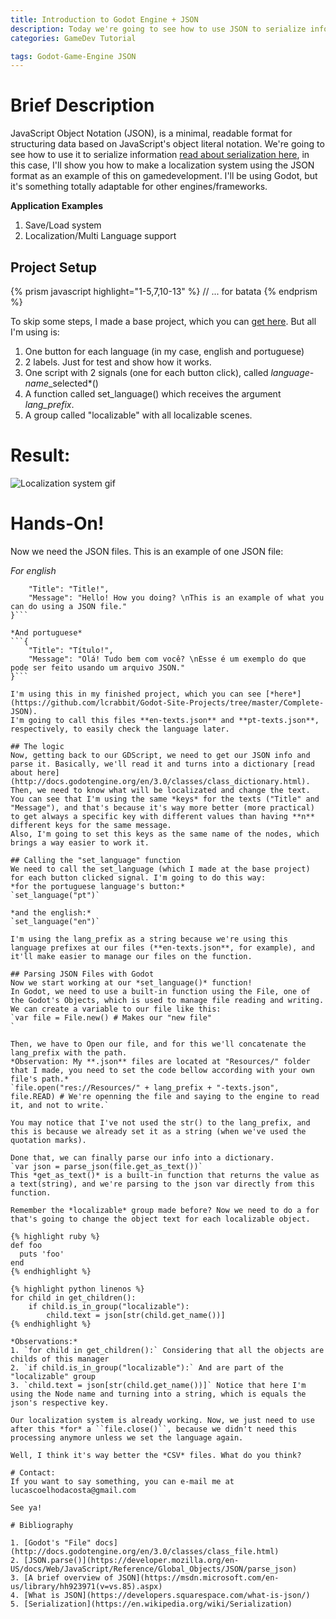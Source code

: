 ```yaml
---
title: Introduction to Godot Engine + JSON
description: Today we're going to see how to use JSON to serialize information to our games using Godot Engine.
categories: GameDev Tutorial

tags: Godot-Game-Engine JSON
---
```


# Brief Description
JavaScript Object Notation (JSON), is a minimal, readable format for structuring data based on JavaScript's object literal notation. We're going to see how to use it to serialize information [read about serialization here](https://en.wikipedia.org/wiki/Serialization), in this case, I'll show you how to make a localization system using the JSON format as an example of this on gamedevelopment. I'll be using Godot, but it's something totally adaptable for other engines/frameworks.

**Application Examples**

1. Save/Load system
2. Localization/Multi Language support

## Project Setup
{% prism javascript highlight="1-5,7,10-13" %}
// ...
for batata
{% endprism %}

To skip some steps, I made a base project, which you can [get here](https://github.com/lcrabbit/Godot-Site-Projects/tree/master/Base-JSON). But all I'm using is: 
1. One button for each language (in my case, english and portuguese)
2. 2 labels. Just for test and show how it works.
3. One script with 2 signals (one for each button click), called *language-name*_selected*()
4. A function called set_language() which receives the argument *lang_prefix*.
5. A group called "localizable" with all localizable scenes.

# Result:
![Localization system gif](https://i.imgur.com/N5pjS1H.gif)

# Hands-On!
Now we need the JSON files. This is an example of one JSON file:

*For english*
```{
	"Title": "Title!",
	"Message": "Hello! How you doing? \nThis is an example of what you can do using a JSON file."
}```

*And portuguese*
```{
	"Title": "Título!",
	"Message": "Olá! Tudo bem com você? \nEsse é um exemplo do que pode ser feito usando um arquivo JSON."
}```

I'm using this in my finished project, which you can see [*here*](https://github.com/lcrabbit/Godot-Site-Projects/tree/master/Complete-JSON).
I'm going to call this files **en-texts.json** and **pt-texts.json**, respectively, to easily check the language later.

## The logic
Now, getting back to our GDScript, we need to get our JSON info and parse it. Basically, we'll read it and turns into a dictionary [read about here](http://docs.godotengine.org/en/3.0/classes/class_dictionary.html). Then, we need to know what will be localizated and change the text. You can see that I'm using the same *keys* for the texts ("Title" and "Message"), and that's because it's way more better (more practical) to get always a specific key with different values than having **n** different keys for the same message.
Also, I'm going to set this keys as the same name of the nodes, which brings a way easier to work it.

## Calling the "set_language" function
We need to call the set_language (which I made at the base project) for each button clicked signal. I'm going to do this way:
*for the portuguese language's button:*
`set_language("pt")`

*and the english:*
`set_language("en")`

I'm using the lang_prefix as a string because we're using this language prefixes at our files (**en-texts.json**, for example), and it'll make easier to manage our files on the function.

## Parsing JSON Files with Godot
Now we start working at our *set_language()* function!
In Godot, we need to use a built-in function using the File, one of the Godot's Objects, which is used to manage file reading and writing. We can create a variable to our file like this:
`var file = File.new() # Makes our "new file"
`

Then, we have to Open our file, and for this we'll concatenate the lang_prefix with the path. 
*Observation: My **.json** files are located at "Resources/" folder that I made, you need to set the code bellow according with your own file's path.*
`file.open("res://Resources/" + lang_prefix + "-texts.json", file.READ) # We're openning the file and saying to the engine to read it, and not to write.`

You may notice that I've not used the str() to the lang_prefix, and this is because we already set it as a string (when we've used the quotation marks).

Done that, we can finally parse our info into a dictionary.
`var json = parse_json(file.get_as_text())`
This *get_as_text()* is a built-in function that returns the value as a text(string), and we're parsing to the json var directly from this function.

Remember the *localizable* group made before? Now we need to do a for that's going to change the object text for each localizable object.

{% highlight ruby %}
def foo
  puts 'foo'
end
{% endhighlight %}

{% highlight python linenos %}
for child in get_children():
	if child.is_in_group("localizable"):
		child.text = json[str(child.get_name())]
{% endhighlight %}

*Observations:*
1. `for child in get_children():` Considering that all the objects are childs of this manager
2. `if child.is_in_group("localizable"):` And are part of the "localizable" group
3. `child.text = json[str(child.get_name())]` Notice that here I'm using the Node name and turning into a string, which is equals the json's respective key.

Our localization system is already working. Now, we just need to use after this *for* a ``file.close()``, because we didn't need this processing anymore unless we set the language again.

Well, I think it's way better the *CSV* files. What do you think?

# Contact:
If you want to say something, you can e-mail me at lucascoelhodacosta@gmail.com

See ya!

# Bibliography

1. [Godot's "File" docs](http://docs.godotengine.org/en/3.0/classes/class_file.html)
2. [JSON.parse()](https://developer.mozilla.org/en-US/docs/Web/JavaScript/Reference/Global_Objects/JSON/parse_json)
3. [A brief overview of JSON](https://msdn.microsoft.com/en-us/library/hh923971(v=vs.85).aspx)
4. [What is JSON](https://developers.squarespace.com/what-is-json/)
5. [Serialization](https://en.wikipedia.org/wiki/Serialization)
